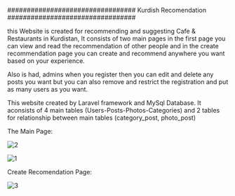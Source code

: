 #################################
     Kurdish Recomendation
#################################

this Website is created for recommending and suggesting Cafe & Restaurants in Kurdistan,
It consists of two main pages in the first page you can view and read the recommendation of other people and in the create recommendation page
you can create and recommend anywhere you want based on your experience.

Also is had, admins when you register then you can edit and delete any posts you want but you can also remove and restrict the registration and put as many users as you want.

This website created by Laravel framework and MySql Database.
It aconsists of 4 main tables (Users-Posts-Photos-Categories) and 2 tables for relationship between main tables (category_post, photo_post)
 
The Main Page:

![2](https://user-images.githubusercontent.com/66382977/109862754-da447400-7c71-11eb-8416-ba98433a9747.png)

![1](https://user-images.githubusercontent.com/66382977/109862609-b08b4d00-7c71-11eb-9633-7bf83df98f88.png)

Create Recomendation Page:

![3](https://user-images.githubusercontent.com/66382977/109862869-ff38e700-7c71-11eb-830f-65577cc5e546.png)
